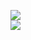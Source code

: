 [![](https://img.shields.io/badge/Made%20With-Github%20Spray-lightgrey.svg?style=for-the-badge&logo=github)](https://github.com/Annihil/github-spray#4942)  
[![](https://i.imgur.com/2DrTn0Z.gif)](https://github.com/Annihil/github-spray)